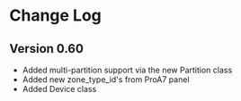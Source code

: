 # Change Log

## Version 0.60

- Added multi-partition support via the new Partition class
- Added new zone_type_id's from ProA7 panel
- Added Device class


